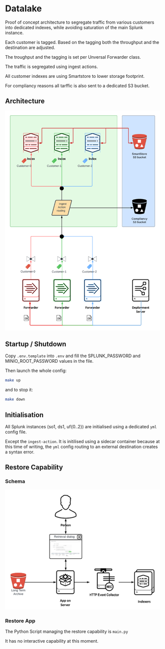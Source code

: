 # Datalake

Proof of concept architecture to segregate traffic from various customers
into dedicated indexes,
while avoiding saturation of the main Splunk instance.

Each customer is tagged.
Based on the tagging both the throughput and the destination are adjusted.

The troughput and the tagging is set per Unversal Forwarder class.

The traffic is segregated using ingest actions.

All customer indexes are using Smartstore to lower storage footprint.

For compliancy reasons all tarffic is also sent to a dedicated S3 bucket.

## Architecture

![Datalake Architecture](assets/datalake.png "Datalake Architecture")

## Startup / Shutdown

Copy `.env.template` into `.env` and fill the SPLUNK_PASSWORD
and MINIO_ROOT_PASSWORD values in the file.

Then launch the whole config:

```bash
make up
```

and to stop it:

```bash
make down
```

## Initialisation

All Splunk instances (so1, ds1, uf{0..2}) are initialised
using a dedicated `yml` config file.

Except the `ingest-action`. It is initilised using a sidecar container
because at this time of writing, the `yml` config  routing to an external
destination creates a syntax error.

## Restore Capability

### Schema

![Restore Architecture](assets/Data_Restore.png "Restore Architecture")

### Restore App

The Python Script managing the restore capability is `main.py`

It has no interactive capability at this moment.
